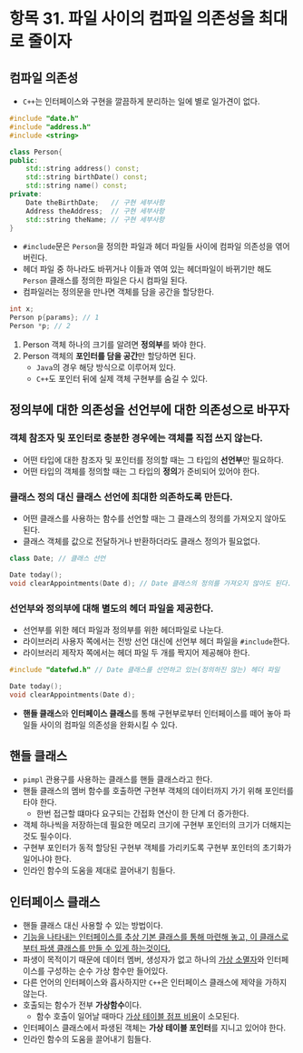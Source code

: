 # 항목 31. 파일 사이의 컴파일 의존성을 최대로 줄이자
## 컴파일 의존성
- `C++`는 인터페이스와 구현을 깔끔하게 분리하는 일에 별로 일가견이 없다.
```cpp
#include "date.h"
#include "address.h"
#include <string>

class Person{
public:
    std::string address() const;
    std::string birthDate() const;
    std::string name() const;
private:
    Date theBirthDate;   // 구현 세부사항
    Address theAddress;  // 구현 세부사항
    std::string theName; // 구현 세부사항
}
```
- `#include`문은 `Person`을 정의한 파일과 헤더 파일들 사이에 컴파일 의존성을 엮어버린다.
- 헤더 파일 중 하나라도 바뀌거나 이들과 엮여 있는 헤더파일이 바뀌기만 해도 `Person` 클래스를 정의한 파일은 다시 컴파일 된다.
- 컴파일러는 정의문을 만나면 객체를 담을 공간을 할당한다.
```cpp
int x;
Person p{params}; // 1
Person *p; // 2
```
1. Person 객체 하나의 크기를 알려면 **정의부**를 봐야 한다.
2. Person 객체의 **포인터를 담을 공간**만 할당하면 된다.
    - `Java`의 경우 해당 방식으로 이루어져 있다.
    - `C++`도 포인터 뒤에 실제 객체 구현부를 숨길 수 있다.

## 정의부에 대한 의존성을 선언부에 대한 의존성으로 바꾸자
### 객체 참조자 및 포인터로 충분한 경우에는 객체를 직접 쓰지 않는다.
- 어떤 타입에 대한 참조자 및 포인터를 정의할 때는 그 타입의 **선언부**만 필요하다.
- 어떤 타입의 객체를 정의할 때는 그 타입의 **정의**가 준비되어 있어야 한다.

### 클래스 정의 대신 클래스 선언에 최대한 의존하도록 만든다.
- 어떤 클래스를 사용하는 함수를 선언할 때는 그 클래스의 정의를 가져오지 않아도 된다.
- 클래스 객체를 값으로 전달하거나 반환하더라도 클래스 정의가 필요없다.
```cpp
class Date; // 클래스 선언

Date today();
void clearAppointments(Date d); // Date 클래스의 정의를 가져오지 않아도 된다.
```
### 선언부와 정의부에 대해 별도의 헤더 파일을 제공한다.
- 선언부를 위한 헤더 파일과 정의부를 위한 헤더파일로 나눈다.
- 라이브러리 사용자 쪽에서는 전방 선언 대신에 선언부 헤더 파일을 `#include`한다.
- 라이브러리 제작자 쪽에서는 헤더 파일 두 개를 짝지어 제공해야 한다.
```cpp
#include "datefwd.h" // Date 클래스를 선언하고 있는(정의하진 않는) 헤더 파일

Date today();
void clearAppointments(Date d);
```
- **핸들 클래스**와 **인터페이스 클래스**를 통해 구현부로부터 인터페이스를 떼어 놓아 파일들 사이의 컴파일 의존성을 완화시킬 수 있다.

## 핸들 클래스
- `pimpl` 관용구를 사용하는 클래스를 핸들 클래스라고 한다.
- 핸들 클래스의 멤버 함수를 호출하면 구현부 객체의 데이터까지 가기 위해 포인터를 타야 한다.
    - 한번 접근할 떄마다 요구되는 간접화 연산이 한 단계 더 증가한다.
- 객체 하나씩을 저장하는데 필요한 메모리 크기에 구현부 포인터의 크기가 더해지는것도 필수이다.
- 구현부 포인터가 동적 할당된 구현부 객체를 가리키도록 구현부 포인터의 초기화가 일어나야 한다.
- 인라인 함수의 도움을 제대로 끌어내기 힘들다.

## 인터페이스 클래스
- 핸들 클래스 대신 사용할 수 있는 방법이다.
- [기능을 나타내는 인터페이스를 추상 기본 클래스를 통해 마련해 놓고, 이 클래스로부터 파생 클래스를 만들 수 있게 하는것이다.](/Chapter6/Item34.md)
- 파생이 목적이기 때문에 데이터 멤버, 생성자가 없고 하나의 [가상 소멸자](/Chapter2/Item7.md)와 인터페이스를 구성하는 순수 가상 함수만 들어있다.
- 다른 언어의 인터페이스와 흡사하지만 `C++`은 인터페이스 클래스에 제약을 가하지 않는다.
- 호출되는 함수가 전부 **가상함수**이다.
    - 함수 호출이 일어날 때마다 [가상 테이블 점프 비용](/Chapter2/Item7.md)이 소모된다.
- 인터페이스 클래스에서 파생된 객체는 **가상 테이블 포인터**를 지니고 있어야 한다.
- 인라인 함수의 도움을 끌어내기 힘들다.